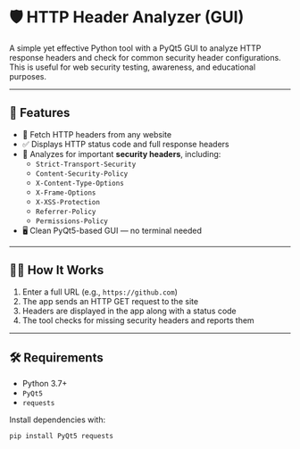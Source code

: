 # 🛡️ HTTP Header Analyzer (GUI)

A simple yet effective Python tool with a PyQt5 GUI to analyze HTTP response headers and check for common security header configurations. This is useful for web security testing, awareness, and educational purposes.

---

## 🚀 Features

- 🔎 Fetch HTTP headers from any website
- ✅ Displays HTTP status code and full response headers
- 🔐 Analyzes for important **security headers**, including:
  - `Strict-Transport-Security`
  - `Content-Security-Policy`
  - `X-Content-Type-Options`
  - `X-Frame-Options`
  - `X-XSS-Protection`
  - `Referrer-Policy`
  - `Permissions-Policy`
- 🖥️ Clean PyQt5-based GUI — no terminal needed

---

## 🧑‍💻 How It Works

1. Enter a full URL (e.g., `https://github.com`)
2. The app sends an HTTP GET request to the site
3. Headers are displayed in the app along with a status code
4. The tool checks for missing security headers and reports them

---

## 🛠️ Requirements

- Python 3.7+
- `PyQt5`
- `requests`

Install dependencies with:

```bash
pip install PyQt5 requests
